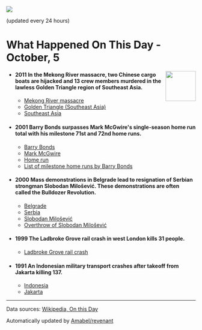 <img src="https://img.shields.io/badge/last%20updated%20at-2020--10--05%2000%3A12%20(UTC)-brightgreen?style=for-the-badge">

(updated every 24 hours)

# What Happened On This Day - October, 5

<img align="right" src="https://user-images.githubusercontent.com/12688422/87848414-3e9d0800-c91b-11ea-84df-7ebcb2c52b8d.png" width="80px">

- #### 2011 In the Mekong River massacre, two Chinese cargo boats are hijacked and 13 crew members murdered in the lawless Golden Triangle region of Southeast Asia.

  - [Mekong River massacre](https://wikipedia.org/wiki/Mekong_River_massacre)
  - [Golden Triangle (Southeast Asia)](https://wikipedia.org/wiki/Golden_Triangle_(Southeast_Asia))
  - [Southeast Asia](https://wikipedia.org/wiki/Southeast_Asia)

- #### 2001 Barry Bonds surpasses Mark McGwire's single-season home run total with his milestone 71st and 72nd home runs.

  - [Barry Bonds](https://wikipedia.org/wiki/Barry_Bonds)
  - [Mark McGwire](https://wikipedia.org/wiki/Mark_McGwire)
  - [Home run](https://wikipedia.org/wiki/Home_run)
  - [List of milestone home runs by Barry Bonds](https://wikipedia.org/wiki/List_of_milestone_home_runs_by_Barry_Bonds)

- #### 2000 Mass demonstrations in Belgrade lead to resignation of Serbian strongman Slobodan Milošević. These demonstrations are often called the Bulldozer Revolution.

  - [Belgrade](https://wikipedia.org/wiki/Belgrade)
  - [Serbia](https://wikipedia.org/wiki/Serbia)
  - [Slobodan Milošević](https://wikipedia.org/wiki/Slobodan_Milo%C5%A1evi%C4%87)
  - [Overthrow of Slobodan Milošević](https://wikipedia.org/wiki/Overthrow_of_Slobodan_Milo%C5%A1evi%C4%87)

- #### 1999 The Ladbroke Grove rail crash in west London kills 31 people.

  - [Ladbroke Grove rail crash](https://wikipedia.org/wiki/Ladbroke_Grove_rail_crash)

- #### 1991 An Indonesian military transport crashes after takeoff from Jakarta killing 137.

  - [Indonesia](https://wikipedia.org/wiki/Indonesia)
  - [Jakarta](https://wikipedia.org/wiki/Jakarta)
---

Data sources: [Wikipedia, On this Day](https://byabbe.se/on-this-day/)

Automatically updated by [Amabel/revenant](https://github.com/Amabel/revenant)